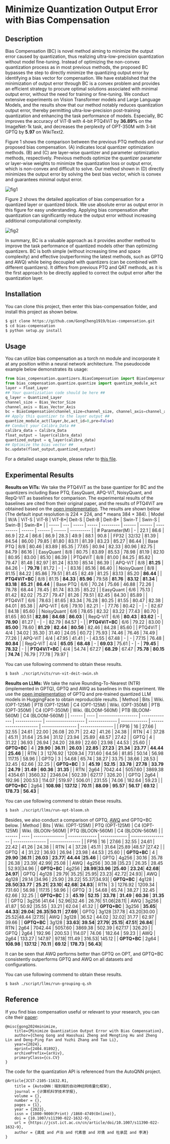 # Minimize Quantization Output Error with Bias Compensation

## Description

Bias Compensation (BC) is novel method aiming to minimize the output error caused by quantization, thus realizing ultra-low-precision quantization without model fine-tuning. 
Instead of optimizing the non-convex quantization process as in most previous methods, the proposed BC bypasses the step to directly minimize the quantizing output error by identifying a bias vector for compensation. 
We have established that the minimization of output error through BC is a convex problem and provides an efficient strategy to procure optimal solutions associated with minimal output error, without the need for training or fine-tuning. 
We conduct extensive experiments on Vision Transformer models and Large Language Models, and the results show that our method notably reduces quantization output error, thereby permitting ultra-low-precision post-training quantization and enhancing the task performance of models. Especially, BC improves the accuracy of ViT-B
with 4-bit PTQ4ViT by **36.89%** on the ImageNet-1k task, and decreases the perplexity of OPT-350M with 3-bit GPTQ by **5.97** on WikiText2.


Figure 1 shows the comparison between the previous PTQ methods and our proposed bias compensation. 
(A) indicates local quantizer optimization
methods. (B) and \(C\) are layer-wise quantizer and parameter optimization methods, respectively. Previous methods optimize the quantizer
parameter or layer-wise weights to minimize the quantization loss or output error, which is non-convex and difficult to solve. Our method
shown in (D) directly minimizes the output error by solving the best bias vector, which is convex and guarantees minimal output error.

![fig1](./imgs/fig1-comparison-with-previous-quantizers.png)

Figure 2 shows the detailed application of bias compensation for a quantized layer or quantized block.
We use absolute error as output error in this figure for easy understanding. 
Applying bias compensation after quantization can significantly reduce the output error without increasing additional computational complexity.

![fig2](./imgs/fig2-illustration-of-bias-compensation.png)


 In summary, BC is a valuable approach as it provides another method to improve the task performance of quantized models other than optimizing quantizers. 
 BC is both simple (without increasing time and space complexity) and effective (outperforming the latest methods, such as GPTQ and AWQ) while being decoupled with quantizers (can be combined with different quantizers). 
 It differs from previous PTQ and QAT methods, as it is the first approach to be directly applied to correct the output error after the quantization layer.

## Installation
You can clone this project, then enter this bias-compensation folder, and install this project as shown below.
```bash
$ git clone https://github.com/GongCheng1919/bias-compensation.git
$ cd bias-compensation
$ python setup.py install
```

## Usage

You can utilize bias compensation as a torch nn module and incorporate it at any position within a neural network architecture. 
The pseudocode example below demonstrates its usage:

```python
from bias_compensation.quantizers.BiasCompensation import BiasCompensation
from bias_compensation.quantize.quantize import quantize_module_act
layer = Float_Layer
## Your quantiziation code should be here ##
q_layer = Quantized_Layer
channel_size = Bias_Vector_Size
channel_axis = Bias_Vector_Axis
bc = BiasCompensation(channel_size=channel_size, channel_axis=channel_axis)
## Apply this quantizer to the layer output ##
quantize_module_act(layer,bc,act_id=0,pre=False)
## Conduct your Calibra_Data ##
calibra_data = Calibra_Data
float_output = layer(calibra_data)
quantized_output = q_layer(calibra_data)
## Optimize the bias vector ##
bc.update(float_output,quantized_output)
```

For a detailed usage example, please refer to [this file](./quantize-demo.ipynb).

## Experimental Results


**Results on ViTs:** 
We take the PTQ4ViT as the base quantizer for BC and the quantizers including Base PTQ, EasyQuant, APQ-ViT, NoisyQuant, and RepQ-ViT as baselines for comparison.
The experimental results of the baselines are cited from their original paper, and the results of PTQ4ViT are obtained based on the [open implementation](https://github.com/hahnyuan/PTQ4ViT).
The results are shown below (The default input resolution is 224 × 224, and * means 384 × 384).
| Model | W/A | ViT-S | ViT-B | ViT-B*| Deit-S | Deit-B | Deit-B* | Swin-T | Swin-S | Swin-B | Swin-B* |
| ----- | --- | ----- | ----- | --------- | ------ | ------ | ---------- | ------ | ------ | ------ | ---------- |
| # Parameter(M) | - | 22.1 | 86.6 | 86.9 | 22.4 | 86.6 | 86.9 | 28.3 | 49.9 | 88.1 | 90.8 |
| FP32 | 32/32 | 81.39 | 84.54 | 86.00 | 79.85 | 81.80 | 83.11 | 81.39 | 83.23 | 85.27 | 86.44 |
| Base PTQ | 8/8 | 80.46 | 83.89 | 85.35 | 77.65 | 80.94 | 82.33 | 80.96 | 82.75 | 84.79 | 86.16 |
| EasyQuant | 8/8 | 80.75 | 83.89 | 85.53 | 78.98 | 81.19 | 82.10 | 80.95 | 83.00 | 85.10 | 86.39 |
| PTQ4ViT | 8/8 | 81.00 | 84.25 | 85.82 | 79.47 | 81.48 | 82.97 | 81.24 | 83.10 | 85.14 | 86.39 |
| APQ-ViT | 8/8 | **81.25** | 84.26 | - | **79.78** | 81.72 | - | - | 83.16 | 85.16 | 86.40 |
| NoisyQuant | 8/8 | 81.15 | 84.22 | 85.86 | 79.51 | 81.45 | 82.49 | 81.25 | 83.13 | 85.20 | **86.44** |
| **PTQ4ViT+BC** | 8/8 | 81.15 | **84.33** | **85.96** | 79.58 | **81.76** | **83.12** | **81.34** | **83.18** | **85.21** | **86.44** |
| Base PTQ | 6/6 | 70.24 | 75.66 | 46.88 | 72.26 | 78.78 | 68.44 | 78.45 | 81.74 | 83.35 | 85.22 |
| EasyQuant | 6/6 | 75.13 | 81.42 | 82.02 | 75.27 | 79.47 | 81.26 | 79.51 | 82.45 | 84.30 | 85.89 |
| PTQ4ViT | 6/6 | 78.63 | 81.65 | 83.34 | 76.28 | 80.25 | 81.55 | 80.47 | 82.38 | 84.01 | 85.38 |
| APQ-ViT | 6/6 | 79.10 | 82.21 | - | 77.76 | 80.42 | - | - | 82.67 | 84.18 | 85.60 |
| NoisyQuant | 6/6 | 78.65 | 82.32 | 83.22 | 77.43 | 80.70 | 81.65 | 80.51 | **82.86** | **84.68** | **86.03** |
| RepQ-ViT | 6/6 | **80.43** | **83.62** | - | **78.90** | 81.27 | - | - | 82.79 | 84.57 | - |
| **PTQ4ViT+BC** | 6/6 | 79.22 | 83.00 | **85.00** | 78.60 | **81.29** | **82.44** | **80.56** | 82.46 | 84.28 | 85.60 |
| PTQ4ViT | 4/4 | 34.02 | 35.30 | 31.40 | 24.05 | 60.72 | 75.93 | 74.46 | 76.46 | 74.49 | 77.26 |
| APQ-ViT | 4/4 | 47.95 | 41.41 | - | 43.55 | 67.48 | - | - | 77.15 | 76.48 | **80.84** |
| RepQ-ViT | 4/4 | **65.05** | **68.48** | - | **69.03** | 75.61 | - | - | **79.45** | **78.32** | - |
| **PTQ4ViT+BC** | 4/4 | 54.74 | 67.27 | **68.29** | 67.47 | **75.78** | **80.15** | **74.74** | 76.79 | 77.78 | 79.97 |

You can use following commend to obtain these results.
```bash
$ bash ./script/vits/run-vit-deit-swin.sh
```

**Results on LLMs:** 
We take the naive Rounding-To-Nearest (NTR) (implemented in GPTQ), GPTQ and AWQ as baselines in this experiment.
We use the [open implementation](https://github.com/IST-DASLab/gptq) of GPTQ and pre-trained quantized LLM models in HuggingFace to obtain reproducible results.
| Method | Bits | Wiki. (OPT-125M) | PTB (OPT-125M) | C4 (OPT-125M) | Wiki. (OPT-350M) | PTB (OPT-350M) | C4 (OPT-350M) | Wiki. (BLOOM-560M) | PTB (BLOOM-560M) | C4 (BLOOM-560M) |
| ------ | ---- | ------------------- | -------------- | ------------- | ------------------- | -------------- | ------------- | ---------------------- | ----------------- | ---------------- |
| FP16 | 16 | 27.66 | 32.55 | 24.61 | 22.00 | 26.08 | 20.71 | 22.42 | 41.26 | 24.38 |
| RTN | 4 | 37.28 | 45.11 | 31.64 | 25.94 | 31.12 | 23.94 | 25.89 | 48.57 | 27.42 |
| GPTQ | 4 | 31.22 | 36.93 | 26.94 | 24.20 | 28.89 | 22.60 | 23.98 | 44.53 | 25.60 |
| **GPTQ+BC** | 4 | **29.90** | **36.11** | **26.03** | **22.85** | **27.23** | **21.34** | **23.77** | **44.44** | **25.46** |
| RTN | 3 | 1276.92 | 1209.34 | 731.60 | 64.56 | 81.85 | 50.14 | 56.98 | 117.15 | 58.96 |
| GPTQ | 3 | 54.68 | 65.74 | 38.27 | 33.75 | 38.66 | 28.53 | 32.45 | 62.66 | 32.25 |
| **GPTQ+BC** | 3 | **45.19** | **52.15** | **33.78** | **27.78** | **33.79** | **24.79** | **31.49** | **60.36** | **31.35** |
| RTN | 2g64 | 7042.44 | 5057.60 | 3869.38 | 4354.61 | 3560.32 | 2346.04 | 502.39 | 627.17 | 326.20 |
| GPTQ | 2g64 | 192.96 | 200.53 | 114.07 | 519.97 | 506.01 | 231.55 | 74.06 | 182.64 | 59.23 |
| **GPTQ+BC** | 2g64 | **108.98** | **137.12** | **70.11** | **88.09** | **95.57** | **56.17** | **69.12** | **178.73** | **56.43** |

You can use following commend to obtain these results.
```bash
$ bash ./script/llms/run-opt-bloom.sh
```

Besides, we also conduct a comparison of GPTQ, [AWQ](https://github.com/mit-han-lab/llm-awq) and GPTQ+BC below.
| Method | Bits | Wiki. (OPT-125M) | PTQ (OPT-125M) | C4 (OPT-125M) | Wiki. (BLOON-560M) | PTQ (BLOON-560M) | C4 (BLOON-560M) |
| ------ | ---- | --------------- | -------------- | ------------- | ------------------ | ---------------- | --------------- |
| FP16 | 16 | 27.66 | 32.55 |  24.61 | 22.42 | 41.26 | 24.38 |
| RTN | 4 | 37.28 | 45.11 | 31.64  |25.89 |48.57 |27.42 |
| GPTQ | 4 | 31.22 | 36.93 |  26.94 | 23.98 | 44.53 | 25.60 |
| **GPTQ+BC** | 4 | **29.90** |**36.11** | **26.03** | **23.77**| **44.44** |**25.46** |
| GPTQ | 4g256 | 30.16 | 35.78 | 26.38 | 23.39| 42.99| 25.08 |
| AWQ | 4g256 | 30.38 |35.23 | 26.35 | 28.45 | 52.93|34.96 |
| **GPTQ+BC** | 4g256 | **28.99**|**33.96** |**25.40** | **23.24**| **42.68**| **24.97**|
| GPTQ | 4g128 | 29.79| 35.25| 25.95| 23.23| 42.72| 24.93|
| AWQ | 4g128 | 29.14 |34.96 | 25.90 | 28.22|	55.37|34.93|
| **GPTQ+BC** | 4g128 | **28.50**|**33.77** | **25.21**| **23.10**| **42.68**| **24.83**|
| RTN | 3 | 1276.92 | 1209.34 | 731.60 | 56.98 | 117.15 | 58.96 |
| GPTQ | 3 | 54.68 | 65.74 | 38.27 | 32.45 | 62.66 | 32.25 |
| **GPTQ+BC** | 3 | **45.19** | **52.15** | **33.78** | **31.49** | **60.36** | **31.35** |
| GPTQ | 3g256 |41.64 | 52.96|32.46 | 26.76| 51.06|28.11|
| AWQ | 3g256 | 41.87 | 50.92 |35.55 | 33.21 | 62.04 | 41.32 |
| **GPTQ+BC** | 3g256 | **35.65**| **44.33**| **29.04**| **26.35**|**50.11** | **27.69**|
| GPTQ | 3g128 |37.78 | 43.20|30.00 | 25.52|48.44 |27.15|
| AWQ | 3g128 | 36.52 | 44.02 | 32.02|  31.77 | 62.97 | 39.66 |
| **GPTQ+BC** | 3g128 | **33.63**| **39.54**| **27.79**| **25.15**| **47.51**| **26.84**|
| RTN | 2g64 | 7042.44 | 5057.60 | 3869.38 | 502.39 | 627.17 | 326.20 |
| GPTQ | 2g64 | 192.96 | 200.53 | 114.07 | 74.06 | 182.64 | 59.23 |
| AWQ | 2g64 | 133.27 | 147.97 | 97.18| 111.49 | 316.53| 145.12  |
| **GPTQ+BC** | 2g64 | **108.98** | **137.12** | **70.11** | **69.12** | **178.73** | **56.43**|

It can be seen that AWQ performs better than GPTQ on OPT, and GPTQ+BC consistently outperforms GPTQ and AWQ on all datasets and configurations.

You can use following commend to obtain these results.
```bash
$ bash ./script/llms/run-grouping-q.sh
```

## Reference

If you find bias compensation useful or relevant to your research, you can cite their [paper](https://arxiv.org/pdf/2404.01892.pdf):
```
@misc{gong2024minimize,
    title={Minimize Quantization Output Error with Bias Compensation},
    author={Cheng Gong and Haoshuai Zheng and Mengting Hu and Zheng Lin and Deng-Ping Fan and Yuzhi Zhang and Tao Li},
    year={2024},
    eprint={2404.01892},
    archivePrefix={arXiv},
    primaryClass={cs.CV}
}
```

The code for the quantization API is referenced from the AutoQNN project.
```
@Article{JCST-2105-11632.R1,
    title = {AutoQNN：端到端的自动神经网络量化框架},
    journal = {计算机科学技术学报},
    volume = {},
    number = {},
    pages = {1},
    year = {2023},
    issn = {1000-9000(Print) /1860-4749(Online)},
    doi = {10.1007/s11390-022-1632-9},
    url = {https://jcst.ict.ac.cn/cn/article/doi/10.1007/s11390-022-1632-9},
    author = {龚成 and 卢冶 and 代素蓉 and 邓倩 and 杜承昆 and 李涛}
}
```